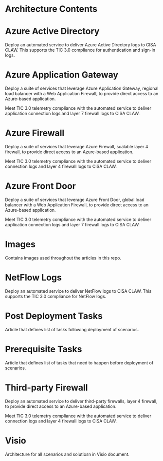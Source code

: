 # Architecture Contents
# Azure Active Directory
Deploy an automated service to deliver Azure Active Directory logs to CISA CLAW. This supports the TIC 3.0 compliance for authentication and sign-in logs.

# Azure Application Gateway
Deploy a suite of services that leverage Azure Application Gateway, regional load balancer with a Web Application Firewall, to provide direct access to an Azure-based application. 

Meet TIC 3.0 telemetry compliance with the automated service to deliver application connection logs and layer 7 firewall logs to CISA CLAW. 

# Azure Firewall
Deploy a suite of services that leverage Azure Firewall, scalable layer 4 firewall, to provide direct access to an Azure-based application. 

Meet TIC 3.0 telemetry compliance with the automated service to deliver connection logs and layer 4 firewall logs to CISA CLAW.

# Azure Front Door
Deploy a suite of services that leverage Azure Front Door, global load balancer with a Web Application Firewall, to provide direct access to an Azure-based application. 

Meet TIC 3.0 telemetry compliance with the automated service to deliver application connection logs and layer 7 firewall logs to CISA CLAW. 

# Images
Contains images used throughout the articles in this repo.

# NetFlow Logs
Deploy an automated service to deliver NetFlow logs to CISA CLAW. This supports the TIC 3.0 compliance for NetFlow logs.

# Post Deployment Tasks
Article that defines list of tasks following deployment of scenarios.

# Prerequisite Tasks
Article that defines list of tasks that need to happen before deployment of scenarios.

# Third-party Firewall
Deploy an automated service to deliver third-party firewalls, layer 4 firewall, to provide direct access to an Azure-based application. 

Meet TIC 3.0 telemetry compliance with the automated service to deliver connection logs and layer 4 firewall logs to CISA CLAW.

# Visio
Architecture for all scenarios and solutiosn in Visio document.